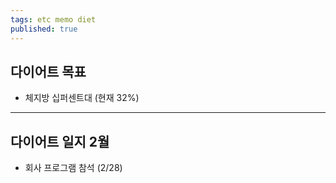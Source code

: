 ```yaml
---
tags: etc memo diet
published: true
---
```


## 다이어트 목표
* 체지방 십퍼센트대 (현재 32%)
---
## 다이어트 일지 2월
* 회사 프로그램 참석 (2/28)
